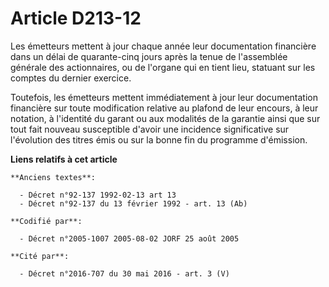 # Article D213-12

Les émetteurs mettent à jour chaque année leur documentation financière dans un délai de quarante-cinq jours après la tenue
de l'assemblée générale des actionnaires, ou de l'organe qui en tient lieu, statuant sur les comptes du dernier exercice.

Toutefois, les émetteurs mettent immédiatement à jour leur documentation financière sur toute modification relative au
plafond de leur encours, à leur notation, à l'identité du garant ou aux modalités de la garantie ainsi que sur tout fait
nouveau susceptible d'avoir une incidence significative sur l'évolution des titres émis ou sur la bonne fin du programme
d'émission.

**Liens relatifs à cet article**

	**Anciens textes**:

	  - Décret n°92-137 1992-02-13 art 13
	  - Décret n°92-137 du 13 février 1992 - art. 13 (Ab)

	**Codifié par**:

	  - Décret n°2005-1007 2005-08-02 JORF 25 août 2005

	**Cité par**:

	  - Décret n°2016-707 du 30 mai 2016 - art. 3 (V)
